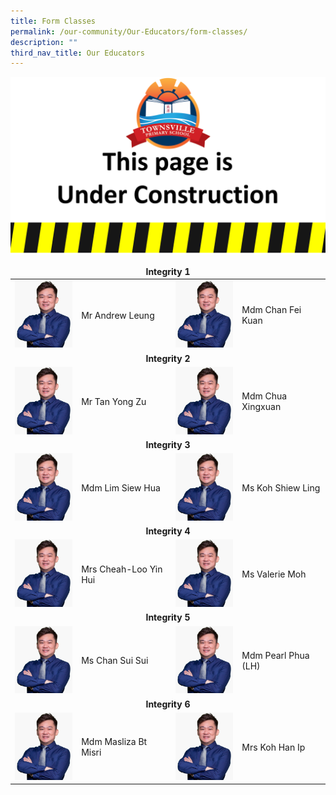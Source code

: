 ```yaml
---
title: Form Classes
permalink: /our-community/Our-Educators/form-classes/
description: ""
third_nav_title: Our Educators
---
```

![](/images/Construction.jpg)

<table>
<thead>
  <tr>
		<td colspan="4"><center><b>Integrity 1</b></center></td>
  </tr>
</thead>
<tbody>
  <tr>
    <td><img src="/images/School%20Leaders/Eddie%20Foo2.jpg" style="width:113px; height:150"></td>
    <td>Mr Andrew Leung</td>
    <td><img src="/images/School%20Leaders/Eddie%20Foo2.jpg" style="width:113px; height:150"> </td>
    <td>Mdm Chan Fei Kuan</td>
  </tr>
  <tr>
    <td colspan="4"><center><b>Integrity 2</b></center></td>
  </tr>
  <tr>
    <td><img src="/images/School%20Leaders/Eddie%20Foo2.jpg" style="width:113px; height:150"> </td>
    <td>Mr Tan Yong Zu</td>
    <td><img src="/images/School%20Leaders/Eddie%20Foo2.jpg" style="width:113px; height:150"> </td>
    <td>Mdm Chua Xingxuan</td>
  </tr>
  <tr>
    <td colspan="4"><center><b>Integrity 3</b></center></td>
  </tr>
  <tr>
    <td><img src="/images/School%20Leaders/Eddie%20Foo2.jpg" style="width:113px; height:150"> </td>
    <td>Mdm Lim Siew Hua</td>
    <td><img src="/images/School%20Leaders/Eddie%20Foo2.jpg" style="width:113px; height:150"> </td>
    <td>Ms Koh Shiew Ling</td>
  </tr>
  <tr>
    <td colspan="4"><center><b>Integrity 4</b></center></td>
  </tr>
  <tr>
    <td> <img src="/images/School%20Leaders/Eddie%20Foo2.jpg" style="width:113px; height:150"></td>
    <td>Mrs Cheah-Loo Yin Hui</td>
    <td><img src="/images/School%20Leaders/Eddie%20Foo2.jpg" style="width:113px; height:150"> </td>
    <td>Ms Valerie Moh</td>
  </tr>
  <tr>
    <td colspan="4"><center><b>Integrity 5</b></center></td>
  </tr>
  <tr>
    <td><img src="/images/School%20Leaders/Eddie%20Foo2.jpg" style="width:113px; height:150"> </td>
    <td>Ms Chan Sui Sui</td>
    <td><img src="/images/School%20Leaders/Eddie%20Foo2.jpg" style="width:113px; height:150"> </td>
    <td>Mdm Pearl Phua (LH)</td>
  </tr>
  <tr>
    <td colspan="4"><center><b>Integrity 6</b></center></td>
  </tr>
  <tr>
    <td><img src="/images/School%20Leaders/Eddie%20Foo2.jpg" style="width:113px; height:150"> </td>
    <td>Mdm Masliza Bt Misri</td>
    <td><img src="/images/School%20Leaders/Eddie%20Foo2.jpg" style="width:113px; height:150"> </td>
    <td>Mrs Koh Han Ip</td>
  </tr>
</tbody>
</table>
